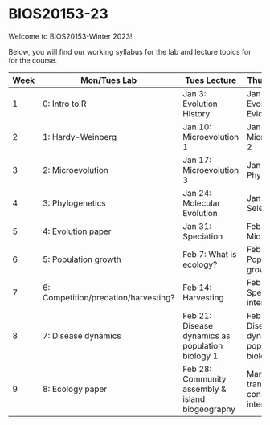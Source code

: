 # BIOS20153-23

Welcome to BIOS20153-Winter 2023!

Below, you will find our working syllabus for the lab and lecture topics for for the course. 

| Week | Mon/Tues Lab                          | Tues Lecture                 | Thurs Lecture                  | 
| ---- | -----------                           | -----------                  | -----------                    |
| 1    | 0: Intro to R                         | Jan 3: Evolution History     | Jan 5: Evolution Evidence      | 
| 2    | 1: Hardy-Weinberg                     | Jan 10: Microevolution 1     | Jan 12: Microevolution 2       | 
| 3    | 2: Microevolution                     | Jan 17: Microevolution 3     | Jan 19: Phylogenetics          | 
| 4    | 3: Phylogenetics                      | Jan 24: Molecular Evolution  | Jan 26: Sexual Selection       | 
| 5    | 4: Evolution paper                    | Jan 31: Speciation           | Feb 2: Midterm                 |
| 6    | 5: Population growth                  | Feb 7: What is ecology?      | Feb 9: Population growth       |
| 7    | 6: Competition/predation/harvesting?  | Feb 14: Harvesting           | Feb 16:  Species interactions  |
| 8    | 7: Disease dynamics                   | Feb 21: Disease dynamics as population biology 1 | Feb 23: Disease dynamics as population biology 2 |
| 9    | 8: Ecology paper   | Feb 28: Community assembly & island biogeography | Mar 2: Critical transitions & conservation interventions  |

